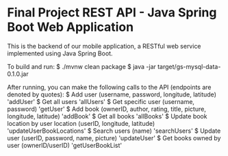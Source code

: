 # Final Project REST API - Java Spring Boot Web Application

This is the backend of our mobile application, a RESTful web service implemented using Java Spring Boot.

To build and run: 
	$ ./mvnw clean package
	$ java -jar target/gs-mysql-data-0.1.0.jar
 
After running, you can make the following calls to the API (endpoints are denoted by quotes):
	$ Add user (username, password, longitude, latitude) 'addUser'
	$ Get all users 'allUsers'
	$ Get specific user (username, password) 'getUser'
	$ Add book (ownerID, author, rating, title, picture, longitude, latitude) 'addBook'
	$ Get all books 'allBooks'
	$ Update book location by user location (userID, longitude, latitude) 'updateUserBookLocations'
	$ Search users (name) 'searchUsers'
	$ Update user (userID, password, name, picture) 'updateUser'
	$ Get books owned by user (ownerID/userID) 'getUserBookList'
